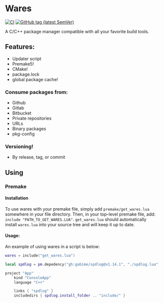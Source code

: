 # Wares

[![CI](https://github.com/lochnessdragon/wares/actions/workflows/ci.yml/badge.svg)](https://github.com/lochnessdragon/wares/actions/workflows/ci.yml)
[![GitHub tag (latest SemVer)](https://img.shields.io/github/v/tag/lochnessdragon/wares?label=Tag&logo=GitHub)](https://github.com/lochnessdragon/wares/releases)

A C/C++ package manager compatible with all your favorite build tools.

## Features:
- Updater script
- Premake5!
- CMake!
- package.lock
- global package cache!

### Consume packages from:
- Github
- Gitlab
- Bitbucket
- Private repositories
- URLs
- Binary packages
- pkg-config

### Versioning!
- By release, tag, or commit

## Using

### Premake

#### Installation
To use wares with your premake file, simply add `premake/get_wares.lua` somewhere in your file directory. Then, in your top-level premake file, add: `include "PATH_TO_GET_WARES.LUA"`. `get_wares.lua` should automatically install `wares.lua` into your source tree and will keep it up to date.

#### Usage:

An example of using wares in a script is below:
```lua
wares = include("get_wares.lua")

local spdlog = pm.depedency("gh:gabime/spdlog@v1.14.1", "./spdlog.lua")

project "App"
	kind "ConsoleApp"
	language "C++"

	links { "spdlog" }
	includedirs { spdlog.install_folder .. "include/" }
```
